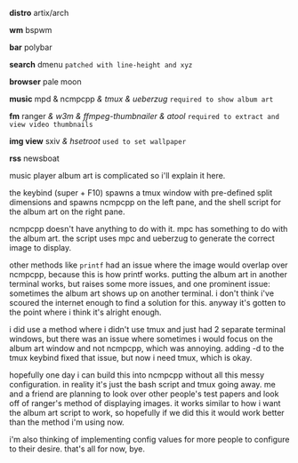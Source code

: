 **distro** artix/arch

**wm** bspwm

**bar** polybar

**search** dmenu `patched with line-height and xyz`

**browser** pale moon

**music** mpd & ncmpcpp *& tmux & ueberzug* `required to show album art`

**fm** ranger *& w3m & ffmpeg-thumbnailer & atool* `required to extract and view video thumbnails`

**img view** sxiv *& hsetroot* `used to set wallpaper`

**rss** newsboat

music player album art is complicated so i'll explain it here.

the keybind (super + F10) spawns a tmux window with pre-defined split dimensions and spawns ncmpcpp on the left pane, and the shell script for the album art on the right pane.

ncmpcpp doesn't have anything to do with it. mpc has something to do with the album art. the script uses mpc and ueberzug to generate the correct image to display.

other methods like `printf` had an issue where the image would overlap over ncmpcpp, because this is how printf works. putting the album art in another terminal works, but raises some more issues, and one prominent issue: sometimes the album art shows up on another terminal. i don't think i've scoured the internet enough to find a solution for this. anyway it's gotten to the point where i think it's alright enough.

i did use a method where i didn't use tmux and just had 2 separate terminal windows, but there was an issue where sometimes i would focus on the album art window and not ncmpcpp, which was annoying. adding -d to the tmux keybind fixed that issue, but now i need tmux, which is okay.

hopefully one day i can build this into ncmpcpp without all this messy configuration. in reality it's just the bash script and tmux going away. me and a friend are planning to look over other people's test papers and look off of ranger's method of displaying images. it works similar to how i want the album art script to work, so hopefully if we did this it would work better than the method i'm using now.

i'm also thinking of implementing config values for more people to configure to their desire. that's all for now, bye.
